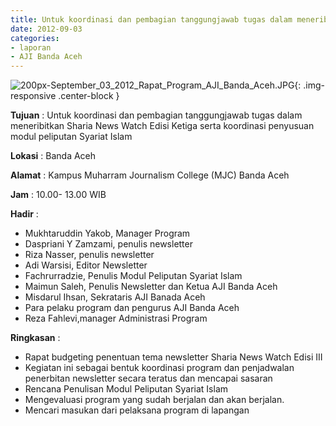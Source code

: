 ```yaml
---
title: Untuk koordinasi dan pembagian tanggungjawab tugas dalam meneribitkan Sharia News Watch Edisi Ketiga serta koordinasi penyusuan modul peliputan Syariat Islam
date: 2012-09-03
categories:
- laporan
- AJI Banda Aceh
---
```


![200px-September_03_2012_Rapat_Program_AJI_Banda_Aceh.JPG](/uploads/200px-September_03_2012_Rapat_Program_AJI_Banda_Aceh.JPG){: .img-responsive .center-block }

**Tujuan** : Untuk koordinasi dan pembagian tanggungjawab tugas dalam meneribitkan Sharia News Watch Edisi Ketiga serta koordinasi penyusuan modul peliputan Syariat Islam

**Lokasi** : Banda Aceh

**Alamat** : Kampus Muharram Journalism College (MJC) Banda Aceh

**Jam** : 10.00- 13.00 WIB

**Hadir** : 
* Mukhtaruddin Yakob, Manager Program
* Daspriani Y Zamzami, penulis newsletter
* Riza Nasser, penulis newsletter
* Adi Warsisi, Editor Newsletter
* Fachrurradzie, Penulis Modul Peliputan Syariat Islam
* Maimun Saleh, Penulis Newsletter dan Ketua AJI Banda Aceh
* Misdarul Ihsan, Sekrataris AJI Banada Aceh
* Para pelaku program dan pengurus AJI Banda Aceh
* Reza Fahlevi,manager Administrasi Program

**Ringkasan** : 
* Rapat budgeting penentuan tema newsletter Sharia News Watch Edisi III
* Kegiatan ini sebagai bentuk koordinasi program dan penjadwalan penerbitan newsletter secara teratus dan mencapai sasaran
* Rencana Penulisan Modul Peliputan Syariat Islam
* Mengevaluasi program yang sudah berjalan dan akan berjalan.
* Mencari masukan dari pelaksana program di lapangan
